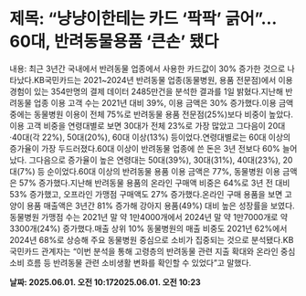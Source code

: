 # **제목: “냥냥이한테는 카드 ‘팍팍’ 긁어”…60대, 반려동물용품 ‘큰손’ 됐다**

  내용: 최근 3년간 국내에서 반려동물 업종에서 사용한 카드값이 30% 증가한 것으로 나타났다.KB국민카드는 2021~2024년 반려동물 업종(동물병원, 용품 전문점)에서 이용 경험이 있는 354만명의 결제 데이터 2485만건을 분석한 결과를 1일 밝혔다.지난해 반려동물 업종 이용 고객 수는 2021년 대비 39%, 이용 금액은 30% 증가했다.이용 금액 중에는 동물병원 이용이 전체 75%로 반려동물 용품 전문점(25%)보다 비중이 높았다.이용 고객 비중을 연령대별로 보면 30대가 전체 23%로 가장 많았고 그다음이 20대·40대(각 22%), 50대(20%), 60대 이상(13%) 등이었다.연령대별로는 60대 이상의 증가율이 가장 두드러졌다.60대 이상이 반려동물 업종에 쓴 돈은 3년 전보다 60% 늘어났다. 그다음으로 증가율이 높은 연령대는 50대(39%), 30대(31%), 40대(23%), 20대(7%) 등 순이었다.60대 이상의 반려동물 용품 이용 금액은 77%, 동물병원 이용 금액은 57% 증가했다.지난해 반려동물 용품의 온라인 구매액 비중은 64%로 3년 전 대비 53% 증가했고, 오프라인 가맹점 구매액도 27% 증가했다.온라인 구매 용품을 보면 고양이 용품 매출액은 3년간 81% 증가해 강아지 용품(49%) 대비 높은 성장률을 보였다.동물병원 가맹점 수는 2021년 말 약 1만4000개에서 2024년 말 약 1만7000개로 약 3300개(24%) 증가했다.매출 상위 10% 동물병원의 매출 비중도 2021년 62%에서 2024년 68%로 상승해 주요 동물병원 중심으로 소비가 집중되는 것으로 분석됐다.KB국민카드 관계자는 “이번 분석을 통해 고령층의 반려동물 관련 지출 확대와 온라인 중심 소비 흐름 등 반려동물 관련 소비생활 변화를 확인할 수 있었다”고 말했다.

  **날짜: 2025.06.01. 오전 10:172025.06.01. 오전 10:23**